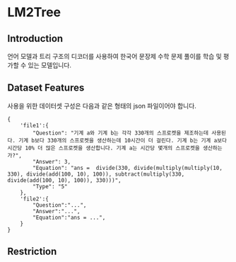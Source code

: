 # LM2Tree


## Introduction

언어 모델과 트리 구조의 디코더를 사용하여 한국어 문장제 수학 문제 풀이를 학습 및 평가할 수 있는 모델입니다.


## Dataset Features

사용을 위한 데이터셋 구성은 다음과 같은 형태의 json 파일이어야 합니다.

```
{
    'file1':{
        "Question": "기계 a와 기계 b는 각각 330개의 스프로켓을 제조하는데 사용된다. 기계 b보다 330개의 스프로켓을 생산하는데 10시간이 더 걸린다. 기계 b는 기계 a보다 시간당 10% 더 많은 스프로켓을 생산합니다. 기계 a는 시간당 몇개의 스프로켓을 생산하는가?", 
        "Answer": 3, 
        "Equation": "ans =  divide(330, divide(multiply(multiply(10, 330), divide(add(100, 10), 100)), subtract(multiply(330, divide(add(100, 10), 100)), 330)))", 
        "Type": "5"
    },
    'file2':{
        "Question":"...",
        "Answer":"...",
        "Equation":"ans = ...",
    }
}
```

## Restriction
